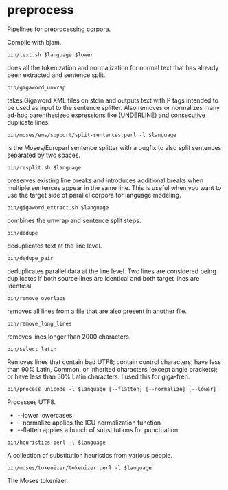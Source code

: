preprocess
==========

Pipelines for preprocessing corpora.  

Compile with bjam.

```
bin/text.sh $language $lower
```
does all the tokenization and normalization for normal text that has already
been extracted and sentence split.

```
bin/gigaword_unwrap
```
takes Gigaword XML files on stdin and outputs text with P tags intended
to be used as input to the sentence splitter.  Also removes or normalizes many
ad-hoc parenthesized expressions like (UNDERLINE) and consecutive duplicate
lines.

```
bin/moses/ems/support/split-sentences.perl -l $language
```
is the Moses/Europarl sentence splitter with a bugfix to also split sentences
separated by two spaces. 

```
bin/resplit.sh $language
```
preserves existing line breaks and introduces additional breaks when multiple sentences appear in the same line.  This is useful when you want to use the target side of parallel corpora for language modeling.  


```
bin/gigaword_extract.sh $language
```
combines the unwrap and sentence split steps.

```
bin/dedupe
```
deduplicates text at the line level.

```
bin/dedupe_pair
```
deduplicates parallel data at the line level. Two lines are considered being duplicates if both source lines are identical and both target lines are identical. 

```
bin/remove_overlaps
```
removes all lines from a file that are also present in another file.


```
bin/remove_long_lines
```
removes lines longer than 2000 characters. 

```
bin/select_latin
```
Removes lines that contain bad UTF8; contain control characters; have less than
90% Latin, Common, or Inherited characters (except angle brackets); or have less
than 50% Latin characters.  I used this for giga-fren.  

```
bin/process_unicode -l $language [--flatten] [--normalize] [--lower]
```
Processes UTF8.

* --lower lowercases
* --normalize applies the ICU normalization function
* --flatten applies a bunch of substitutions for punctuation

```
bin/heuristics.perl -l $language
```
A collection of substitution heuristics from various people.

```
bin/moses/tokenizer/tokenizer.perl -l $language
```
The Moses tokenizer.
